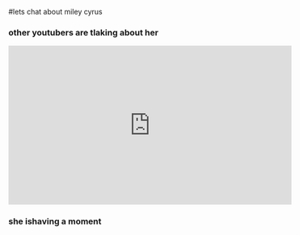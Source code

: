 #lets chat about miley cyrus


### other youtubers are tlaking about her
<iframe width="560" height="315" src="https://www.youtube.com/embed/2cogMVTWSss" title="YouTube video player" frameborder="0" allow="accelerometer; autoplay; clipboard-write; encrypted-media; gyroscope; picture-in-picture; web-share" allowfullscreen></iframe>

### she ishaving a moment
